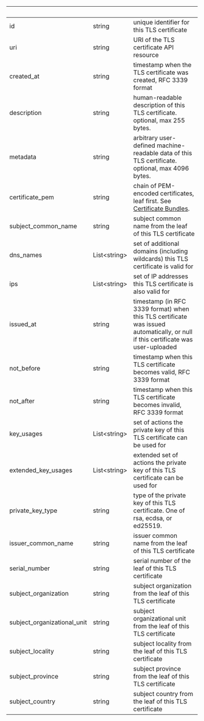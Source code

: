 <!-- Code generated for API Clients. DO NOT EDIT. -->

| &nbsp;                      | &nbsp;             | &nbsp;                                                                                                                           |
| --------------------------- | ------------------ | -------------------------------------------------------------------------------------------------------------------------------- |
| id                          | string             | unique identifier for this TLS certificate                                                                                       |
| uri                         | string             | URI of the TLS certificate API resource                                                                                          |
| created_at                  | string             | timestamp when the TLS certificate was created, RFC 3339 format                                                                  |
| description                 | string             | human-readable description of this TLS certificate. optional, max 255 bytes.                                                     |
| metadata                    | string             | arbitrary user-defined machine-readable data of this TLS certificate. optional, max 4096 bytes.                                  |
| certificate_pem             | string             | chain of PEM-encoded certificates, leaf first. See [Certificate Bundles](/cloud-edge/endpoints#certificate-chains).              |
| subject_common_name         | string             | subject common name from the leaf of this TLS certificate                                                                        |
| dns_names                   | List&lt;string&gt; | set of additional domains (including wildcards) this TLS certificate is valid for                                                |
| ips                         | List&lt;string&gt; | set of IP addresses this TLS certificate is also valid for                                                                       |
| issued_at                   | string             | timestamp (in RFC 3339 format) when this TLS certificate was issued automatically, or null if this certificate was user-uploaded |
| not_before                  | string             | timestamp when this TLS certificate becomes valid, RFC 3339 format                                                               |
| not_after                   | string             | timestamp when this TLS certificate becomes invalid, RFC 3339 format                                                             |
| key_usages                  | List&lt;string&gt; | set of actions the private key of this TLS certificate can be used for                                                           |
| extended_key_usages         | List&lt;string&gt; | extended set of actions the private key of this TLS certificate can be used for                                                  |
| private_key_type            | string             | type of the private key of this TLS certificate. One of rsa, ecdsa, or ed25519.                                                  |
| issuer_common_name          | string             | issuer common name from the leaf of this TLS certificate                                                                         |
| serial_number               | string             | serial number of the leaf of this TLS certificate                                                                                |
| subject_organization        | string             | subject organization from the leaf of this TLS certificate                                                                       |
| subject_organizational_unit | string             | subject organizational unit from the leaf of this TLS certificate                                                                |
| subject_locality            | string             | subject locality from the leaf of this TLS certificate                                                                           |
| subject_province            | string             | subject province from the leaf of this TLS certificate                                                                           |
| subject_country             | string             | subject country from the leaf of this TLS certificate                                                                            |
